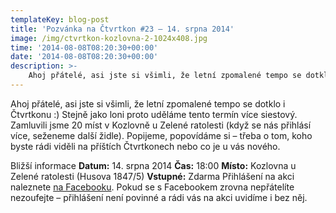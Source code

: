 ```yaml
---
templateKey: blog-post
title: 'Pozvánka na Čtvrtkon #23 – 14. srpna 2014'
image: /img/ctvrtkon-kozlovna-2-1024x408.jpg
time: '2014-08-08T08:20:30+00:00'
date: '2014-08-08T08:20:30+00:00'
description: >-
    Ahoj přátelé, asi jste si všimli, že letní zpomalené tempo se dotklo i Čtvrtkonu :) Stejně jako loni proto uděláme tento termín více siestový. Zamluvili jsme 20 míst v Kozlovně u Zelené...
---
```

Ahoj přátelé, asi jste si všimli, že letní zpomalené tempo se dotklo i Čtvrtkonu :) Stejně jako loni proto uděláme tento termín více siestový. Zamluvili jsme 20 míst v Kozlovně u Zelené ratolesti (když se nás přihlásí více, seženeme další židle). Popijeme, popovídáme si – třeba o tom, koho byste rádi viděli na příštích Čtvrtkonech nebo co je u vás nového.

Bližší informace **Datum:** 14. srpna 2014 **Čas:** 18:00 **Místo:** Kozlovna u Zelené ratolesti (Husova 1847/5) **Vstupné:** Zdarma Přihlášení na akci naleznete [na Facebooku](https://www.facebook.com/events/623647507733781/). Pokud se s Facebookem zrovna nepřátelíte nezoufejte – přihlášení není povinné a rádi vás na akci uvidíme i bez něj.